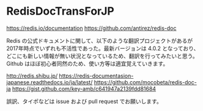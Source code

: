 # RedisDocTransForJP
https://redis.io/documentation
https://github.com/antirez/redis-doc

Redis の公式ドキュメントに関して、以下のような翻訳プロジェクトがあるが2017年時点でいずれも不活性であった。最新バージョンは 4.0.2 となっており、どこにも新しい情報が無い状況となっているため、翻訳を行ってみたいと思う。
Github はほぼ初心者同然のため、使い方等は適宜覚えていきます。

http://redis.shibu.jp/
https://redis-documentasion-japanese.readthedocs.io/ja/latest/
https://github.com/mocobeta/redis-doc-ja
https://gist.github.com/key-amb/c641947a2139fdd81684

誤訳、タイポなどは issue および pull request でお願いします。
